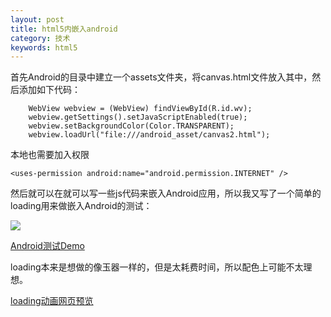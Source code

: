 ```yaml
---
layout: post
title: html5内嵌入android
category: 技术
keywords: html5
---
```


首先Android的目录中建立一个assets文件夹，将canvas.html文件放入其中，然后添加如下代码：

		WebView webview = (WebView) findViewById(R.id.wv);
        webview.getSettings().setJavaScriptEnabled(true);
        webview.setBackgroundColor(Color.TRANSPARENT);
        webview.loadUrl("file:///android_asset/canvas2.html");

本地也需要加入权限

	<uses-permission android:name="android.permission.INTERNET" />

然后就可以在就可以写一些js代码来嵌入Android应用，所以我又写了一个简单的loading用来做嵌入Android的测试：

![](http://7xpui7.com1.z0.glb.clouddn.com/blog-web-html5.png)

[Android测试Demo](https://github.com/luofengliuchen/AndroidWebTest)

loading本来是想做的像玉器一样的，但是太耗费时间，所以配色上可能不太理想。

[loading动画网页预览](../../../html5/loading.html)